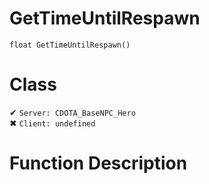 # GetTimeUntilRespawn
```
float GetTimeUntilRespawn()
```
# Class
✔ `Server: CDOTA_BaseNPC_Hero`  
✖ `Client: undefined`  

# Function Description

